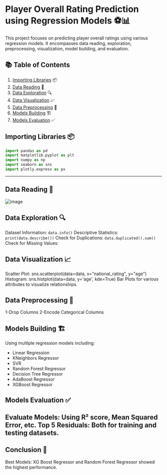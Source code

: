 # Player Overall Rating Prediction using Regression Models ⚽️📊

This project focuses on predicting player overall ratings using various regression models. It encompasses data reading, exploration, preprocessing, visualization, model building, and evaluation.

## 📚 Table of Contents
1. [Importing Libraries](#importing-libraries) 📦
2. [Data Reading](#data-reading) 📖
3. [Data Exploration](#data-exploration) 🔍
4. [Data Visualization](#data-visualization) 📈
5. [Data Preprocessing](#data-preprocessing) 🔧
6. [Models Building](#models-building) 🏗️
7. [Models Evaluation](#models-evaluation) ✅

## Importing Libraries 📦

```python
import pandas as pd
import matplotlib.pyplot as plt
import numpy as np
import seaborn as sns
import plotly.express as px
```
---

## Data Reading 📖
![image](https://github.com/user-attachments/assets/1e7f2842-2ff8-4fc3-be38-d3fc5b636b56)

## Data Exploration 🔍
Dataset Information:  `data.info()`
Descriptive Statistics: `print(data.describe())`
Check for Duplications: `data.duplicated().sum()`
Check for Missing Values:

## Data Visualization 📈
Scatter Plot: sns.scatterplot(data=data, x="national_rating", y="age")
Histogram: sns.histplot(data=data, y='age', kde=True)
Bar Plots for various attributes to visualize relationships.

## Data Preprocessing 🔧
1-Drop Columns
2-Encode Categorical Columns
## Models Building 🏗️
Using multiple regression models including:

* Linear Regression
* KNeighbors Regressor
* SVR
* Random Forest Regressor
* Decision Tree Regressor
* AdaBoost Regressor
* XGBoost Regressor
## Models Evaluation ✅
Evaluate Models: Using R² score, Mean Squared Error, etc.
Top 5 Residuals: Both for training and testing datasets.
---
## Conclusion 🎉
Best Models: XG Boost Regressor and Random Forest Regressor showed the highest performance.
